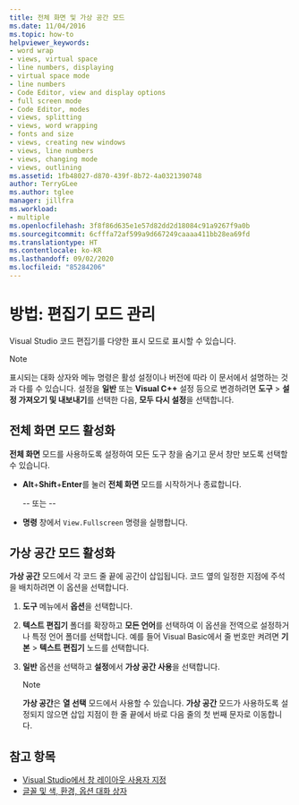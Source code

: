 ```yaml
---
title: 전체 화면 및 가상 공간 모드
ms.date: 11/04/2016
ms.topic: how-to
helpviewer_keywords:
- word wrap
- views, virtual space
- line numbers, displaying
- virtual space mode
- line numbers
- Code Editor, view and display options
- full screen mode
- Code Editor, modes
- views, splitting
- views, word wrapping
- fonts and size
- views, creating new windows
- views, line numbers
- views, changing mode
- views, outlining
ms.assetid: 1fb48027-d870-439f-8b72-4a0321390748
author: TerryGLee
ms.author: tglee
manager: jillfra
ms.workload:
- multiple
ms.openlocfilehash: 3f8f86d635e1e57d82dd2d18084c91a9267f9a0b
ms.sourcegitcommit: 6cfffa72af599a9d667249caaaa411bb28ea69fd
ms.translationtype: HT
ms.contentlocale: ko-KR
ms.lasthandoff: 09/02/2020
ms.locfileid: "85284206"
---
```

# <a name="how-to-manage-editor-modes"></a>방법: 편집기 모드 관리

Visual Studio 코드 편집기를 다양한 표시 모드로 표시할 수 있습니다.

> [!NOTE]
> 표시되는 대화 상자와 메뉴 명령은 활성 설정이나 버전에 따라 이 문서에서 설명하는 것과 다를 수 있습니다. 설정을 **일반** 또는 **Visual C++** 설정 등으로 변경하려면 **도구** > **설정 가져오기 및 내보내기**를 선택한 다음, **모두 다시 설정**을 선택합니다.

## <a name="enable-full-screen-mode"></a>전체 화면 모드 활성화

**전체 화면** 모드를 사용하도록 설정하여 모든 도구 창을 숨기고 문서 창만 보도록 선택할 수 있습니다.

- **Alt**+**Shift**+**Enter**를 눌러 **전체 화면** 모드를 시작하거나 종료합니다.

     -- 또는 --

- **명령** 창에서 `View.Fullscreen` 명령을 실행합니다.

## <a name="enable-virtual-space-mode"></a>가상 공간 모드 활성화

**가상 공간** 모드에서 각 코드 줄 끝에 공간이 삽입됩니다. 코드 옆의 일정한 지점에 주석을 배치하려면 이 옵션을 선택합니다.

1. **도구** 메뉴에서 **옵션**을 선택합니다.

2. **텍스트 편집기** 폴더를 확장하고 **모든 언어**를 선택하여 이 옵션을 전역으로 설정하거나 특정 언어 폴더를 선택합니다. 예를 들어 Visual Basic에서 줄 번호만 켜려면 **기본** > **텍스트 편집기** 노드를 선택합니다.

3. **일반** 옵션을 선택하고 **설정**에서 **가상 공간 사용**을 선택합니다.

    > [!NOTE]
    > **가상 공간**은 **열 선택** 모드에서 사용할 수 있습니다. **가상 공간** 모드가 사용하도록 설정되지 않으면 삽입 지점이 한 줄 끝에서 바로 다음 줄의 첫 번째 문자로 이동합니다.

## <a name="see-also"></a>참고 항목

- [Visual Studio에서 창 레이아웃 사용자 지정](../ide/customizing-window-layouts-in-visual-studio.md)
- [글꼴 및 색, 환경, 옵션 대화 상자](../ide/reference/fonts-and-colors-environment-options-dialog-box.md)
